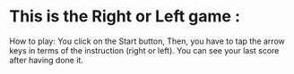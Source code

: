 # This is the Right or Left game :
How to play: 
You click on the Start button,
Then, you have to tap the arrow keys in terms of the instruction (right or left).
You can see your last score after having done it.
